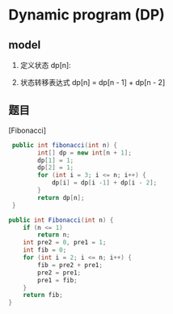 # Dynamic program (DP)

## model

1. 定义状态
    dp[n]: 

2. 状态转移表达式
    dp[n] = dp[n - 1] + dp[n - 2]

## 题目

[Fibonacci]

```java
 public int fibonacci(int n) {
        int[] dp = new int[n + 1];
        dp[1] = 1;
        dp[2] = 1;
        for (int i = 3; i <= n; i++) {
            dp[i] = dp[i -1] + dp[i - 2];
        }
        return dp[n];
 }
```

```java
public int Fibonacci(int n) {
    if (n <= 1)
        return n;
    int pre2 = 0, pre1 = 1;
    int fib = 0;
    for (int i = 2; i <= n; i++) {
        fib = pre2 + pre1;
        pre2 = pre1;
        pre1 = fib;
    }
    return fib;
}
```